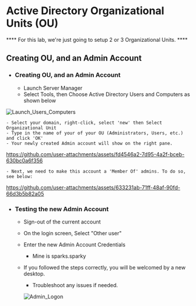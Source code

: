 # Active Directory Organizational Units (OU)

**** For this lab, we're just going to setup 2 or 3 Organizational Units. ****

## Creating OU, and an Admin Account

* ### Creating OU, and an Admin Account
    - Launch Server Manager
    - Select Tools, then Choose Active Directory Users and Computers as shown below
 

![Launch_Users_Computers](https://github.com/user-attachments/assets/23be1c9a-2f0f-4a88-b2d0-014cb75607d2)

    

    - Select your domain, right-click, select 'new' then Select Organizational Unit
    - Type in the name of your of your OU (Administrators, Users, etc.) and click 'OK'
    - Your newly created Admin account will show on the right pane.



https://github.com/user-attachments/assets/fd4546a2-7d95-4a2f-bceb-630bc0a6f356






    - Next, we need to make this account a 'Member Of' admins. To do so, see below:
 
    






https://github.com/user-attachments/assets/633231ab-71ff-48af-90fd-66d3b5b82a05




* ### Testing the new Admin Account
    - Sign-out of the current account
    - On the login screen, Select "Other user"
    - Enter the new Admin Account Credentials
        - Mine is sparks.sparky
    - If you followed the steps correctly, you will be welcomed by a new desktop.
        - Troubleshoot any issues if needed.
     

        ![Admin_Logon](https://github.com/user-attachments/assets/ff4c0067-2e3c-48c3-a42c-60dafe06af8c)

